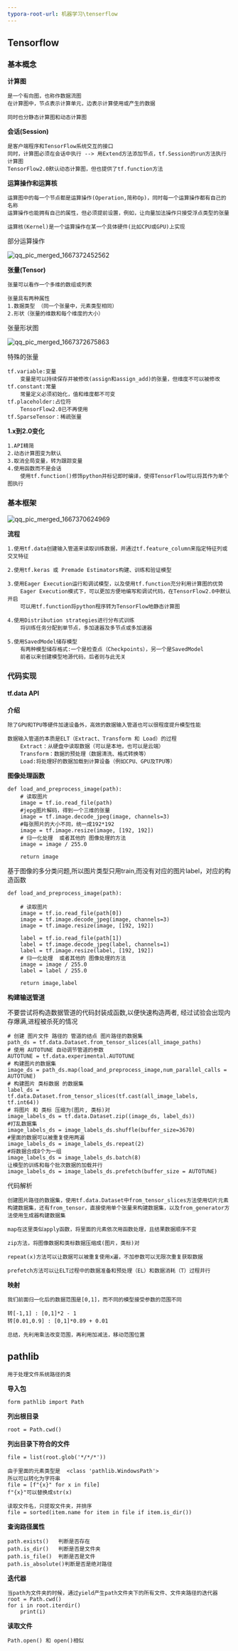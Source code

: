 ```yaml
---
typora-root-url: 机器学习\tenserflow
---
```


## Tensorflow

### 基本概念

**计算图**

~~~~~
是一个有向图，也称作数据流图
在计算图中，节点表示计算单元，边表示计算使用或产生的数据

同时也分静态计算图和动态计算图
~~~~~

**会话(Session)**

~~~~~~
是客户端程序和TensorFlow系统交互的接口
同时，计算图必须在会话中执行 --> 用Extend方法添加节点，tf.Session的run方法执行计算图
TensorFlow2.0默认动态计算图，但也提供了tf.function方法
~~~~~~

**运算操作和运算核**

~~~~~~~
运算图中的每一个节点都是运算操作(Operation,简称Op)，同时每一个运算操作都有自己的名称
运算操作也能拥有自己的属性，但必须提前设置，例如，让向量加法操作只接受浮点类型的张量

运算核(Kernel)是一个运算操作在某一个具体硬件(比如CPU或GPU)上实现
~~~~~~~

部分运算操作

![qq_pic_merged_1667372452562](/../../qq_pic_merged_1667372452562.jpg)

**张量(Tensor)**

~~~~~
张量可以看作一个多维的数组或列表

张量具有两种属性
1.数据类型 （同一个张量中，元素类型相同）
2.形状（张量的维数和每个维度的大小）
~~~~~

张量形状图

![qq_pic_merged_1667372675863](/../../qq_pic_merged_1667372675863.jpg)

特殊的张量

~~~~~
tf.variable:变量
	变量是可以持续保存并被修改(assign和assign_add)的张量，但维度不可以被修改
tf.constant:常量
	常量定义必须初始化，值和维度都不可变
tf.placeholder:占位符
	TensorFlow2.0已不再使用
tf.SparseTensor：稀疏张量
~~~~~

**1.x到2.0变化**

~~~~~~
1.API精简
2.动态计算图变为默认
3.取消全局变量，转为跟踪变量
4.使用函数而不是会话
	使用tf.function()修饰python并标记即时编译，使得TensorFlow可以将其作为单个图执行
~~~~~~

### 基本框架

![qq_pic_merged_1667370624969](/../../qq_pic_merged_1667370624969.jpg)

**流程**

~~~~~~~~
1.使用tf.data创建输入管道来读取训练数据，并通过tf.feature_column来指定特征列或交叉特征

2.使用tf.keras 或 Premade Estimators构建、训练和验证模型

3.使用Eager Execution运行和调试模型，以及使用tf.function充分利用计算图的优势
	Eager Execution模式下，可以更加方便地编写和调试代码，在TensorFlow2.0中默认开启
	可以用tf.function将python程序转为TensorFlow地静态计算图

4.使用Distribution strategies进行分布式训练
	将训练任务分配到单节点，多加速器及多节点或多加速器

5.使用SavedModel储存模型
	有两种模型储存格式:一个是检查点（Checkpoints），另一个是SavedModel
	前者以来创建模型地源代码，后者则与此无关
~~~~~~~~

### 代码实现

#### tf.data  API

**介绍**

~~~~~~~
除了GPU和TPU等硬件加速设备外，高效的数据输入管道也可以很程度提升模型性能

数据输入管道的本质是ELT（Extract、Transform 和 Load）的过程
	Extract：从硬盘中读取数据（可以是本地，也可以是云端）
	Transform：数据的预处理（数据清洗、格式转换等）
	Load:将处理好的数据加载到计算设备（例如CPU、GPU及TPU等）
~~~~~~~

**图像处理函数**

~~~~~~~~
def load_and_preprocess_image(path):
    # 读取图片
    image = tf.io.read_file(path)
    #jepg图片解码，得到一个三维的张量
    image = tf.image.decode_jpeg(image, channels=3)
    #每张照片的大小不同，统一成192*192
    image = tf.image.resize(image, [192, 192])
    # 归一化处理  或者其他的 图像处理的方法
    image = image / 255.0
    
    return image
~~~~~~~~

基于图像的多分类问题,所以图片类型只用train,而没有对应的图片label，对应的构造函数

~~~~~
def load_and_preprocess_image(path):
    
    # 读取图片
    image = tf.io.read_file(path[0])
    image = tf.image.decode_jpeg(image, channels=3)
    image = tf.image.resize(image, [192, 192])

    label = tf.io.read_file(path[1])
    label = tf.image.decode_jpeg(label, channels=1)
    label = tf.image.resize(label, [192, 192])
    # 归一化处理  或者其他的 图像处理的方法
    image = image / 255.0
    label = label / 255.0
    
    return image,label
~~~~~

**构建输送管道**

不要尝试将构造数据管道的代码封装成函数,以便快速构造两者, 经过试验会出现内存爆满,进程被杀死的情况

~~~~
# 创建 图片文件 路径的 管道的结点 图片路径的数据集
path_ds = tf.data.Dataset.from_tensor_slices(all_image_paths)
# 使用 AUTOTUNE 自动调节管道的参数
AUTOTUNE = tf.data.experimental.AUTOTUNE
# 构建图片的数据集
image_ds = path_ds.map(load_and_preprocess_image,num_parallel_calls = AUTOTUNE)
# 构建图片 类标数据 的数据集
label_ds = tf.data.Dataset.from_tensor_slices(tf.cast(all_image_labels, tf.int64))
# 将图片 和 类标 压缩为(图片, 类标)对
image_labels_ds = tf.data.Dataset.zip((image_ds, label_ds))
#打乱数据集
image_labels_ds = image_labels_ds.shuffle(buffer_size=3670)
#里面的数据可以被重复使用两遍
image_labels_ds = image_labels_ds.repeat(2)
#将数据合成8个为一组
image_labels_ds = image_labels_ds.batch(8)
让模型的训练和每个批次数据的加载并行
image_labels_ds = image_labels_ds.prefetch(buffer_size = AUTOTUNE)
~~~~

代码解析

~~~~~
创建图片路径的数据集，使用tf.data.Dataset中from_tensor_slices方法使用切片元素构建数据集，还有from_tensor，直接使用单个张量来构建数据集，以及from_generator方法使用生成器构建数据集

map在这里类似apply函数，将里面的元素依次用函数处理，且结果数据顺序不变

zip方法，将图像数据和类标数据压缩成(图片，类标)对

repeat(x)方法可以让数据可以被重复使用x遍，不加参数可以无限次重复获取数据

prefetch方法可以让ELT过程中的数据准备和预处理（EL）和数据消耗（T）过程并行
~~~~~

**映射**

~~~~~~~~~
我们前面归一化后的数据范围是[0,1]，而不同的模型接受参数的范围不同

转[-1,1] : [0,1]*2 - 1
转[0.01,0.9] : [0,1]*0.89 + 0.01

总结，先利用乘法改变范围，再利用加减法，移动范围位置
~~~~~~~~~







## pathlib

~~~~~~
用于处理文件系统路径的类
~~~~~~

**导入包**

~~~~~
form pathlib import Path
~~~~~

**列出根目录**

~~~~~
root = Path.cwd()
~~~~~

**列出目录下符合的文件**

~~~~~~
file = list(root.glob('*/*/*'))

由于里面的元素类型是  <class 'pathlib.WindowsPath'>
所以可以转化为字符串
file = [f"{x}" for x in file]
f"{x}"可以替换成str(x)

读取文件名，只提取文件夹，并排序
file = sorted(item.name for item in file if item.is_dir())
~~~~~~

**查询路径属性**

~~~   
path.exists()   判断是否存在
path.is_dir()   判断是否是文件夹
path.is_file()  判断是否是文件
path.is_absolute()判断是否是绝对路径
~~~

**迭代器**

~~~~~~~
当path为文件夹的时候，通过yield产生path文件夹下的所有文件、文件夹路径的迭代器
root = Path.cwd()
for i in root.iterdir()
	print(i)
~~~~~~~

**读取文件**

~~~~~~
Path.open() 和 open()相似
~~~~~~

